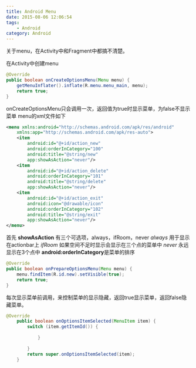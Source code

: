 ```yaml
---
title: Android Menu
date: 2015-08-06 12:06:54
tags: 
    - Android
category: Android
---
```

关于menu，在Activity中和Fragment中都搞不清楚。

在Activity中创建menu
``` java
@Override
public boolean onCreateOptionsMenu(Menu menu) {
    getMenuInflater().inflate(R.menu.menu_main, menu);
    return true;
}
```
onCreateOptionsMenu只会调用一次，返回值为true时显示菜单，为false不显示菜单
menu的xml文件如下
``` xml
<menu xmlns:android="http://schemas.android.com/apk/res/android"
    xmlns:app="http://schemas.android.com/apk/res-auto">
    <item
        android:id="@+id/action_new"
        android:orderInCategory="100"
        android:title="@string/new"
        app:showAsAction="never"/>
    <item
        android:id="@+id/action_delete"
        android:orderInCategory="101"
        android:title="@string/delete"
        app:showAsAction="never"/>
    <item
        android:id="@+id/action_exit"
        android:icon="@drawable/icon"
        android:orderInCategory="102"
        android:title="@string/exit"
        app:showAsAction="never"/>
</menu>
```
首先 **showAsAction** 有三个可选项，always，ifRoom，never
*always* 用于显示在actionbar上
*ifRoom* 如果空间不足时显示会显示在三个点的菜单中
*never* 永远显示在3个点中
**android:orderInCategory**是菜单的排序

``` java
@Override
public boolean onPrepareOptionsMenu(Menu menu) {
    menu.findItem(R.id.new).setVisible(true);
    return true;
}
```
每次显示菜单前调用，来控制菜单的显示隐藏，返回true显示菜单，返回false隐藏菜单。

```java
@Override
    public boolean onOptionsItemSelected(MenuItem item) {
        switch (item.getItemId()) {
        
            }
           
        }
        return super.onOptionsItemSelected(item);
    }
```
